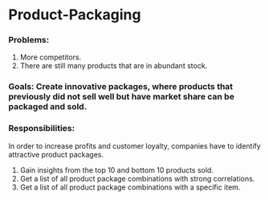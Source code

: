 # Product-Packaging

### Problems:
  1. More competitors.
  2. There are still many products that are in abundant stock. 
 
### Goals: Create innovative packages, where products that previously did not sell well but have market share can be packaged and sold.

### Responsibilities:
In order to increase profits and customer loyalty, companies have to identify attractive product packages.
  1. Gain insights from the top 10 and bottom 10 products sold.
  2. Get a list of all product package combinations with strong correlations.
  3. Get a list of all product package combinations with a specific item.
